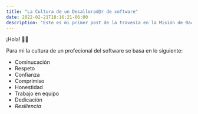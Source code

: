 ```yaml
---
title: "La Cultura de un Desallorad@r de software"
date: 2022-02-21T18:16:21-06:00
description: 'Este es mi primer post de la travesía en la Misión de Backend con Node JS de Launch X.'
---
```


¡Hola! ✌🏼

Para mi la cultura de un profecional del software se basa en lo siguiente:

- Cominucación
- Respeto
- Confianza
- Comprimiso
- Honestidad
- Trabajo en equipo
- Dedicación
- *Resiliencia*
